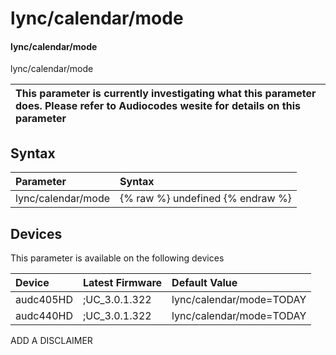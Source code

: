 ﻿---
description: lync/calendar/mode
search: false
---

# lync/calendar/mode

#### lync/calendar/mode

lync/calendar/mode


| This parameter is currently investigating what this parameter does. Please refer to Audiocodes wesite for details on this parameter | 
| :--- |

## Syntax
| Parameter | Syntax |
| :--- | :--- |
|lync/calendar/mode | {% raw %} undefined {% endraw %}|

## Devices
This parameter is available on the following devices

| Device | Latest Firmware | Default Value |
|:---|:---|:---|
| audc405HD | ;UC_3.0.1.322 | lync/calendar/mode=TODAY 
| audc440HD | ;UC_3.0.1.322 | lync/calendar/mode=TODAY 

ADD A DISCLAIMER
